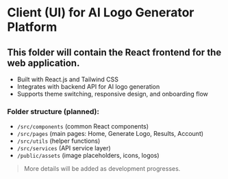 # Client (UI) for AI Logo Generator Platform

## This folder will contain the React frontend for the web application.

- Built with React.js and Tailwind CSS
- Integrates with backend API for AI logo generation
- Supports theme switching, responsive design, and onboarding flow

### Folder structure (planned):
- `/src/components` (common React components)
- `/src/pages` (main pages: Home, Generate Logo, Results, Account)
- `/src/utils` (helper functions)
- `/src/services` (API service layer)
- `/public/assets` (image placeholders, icons, logos)

> More details will be added as development progresses.